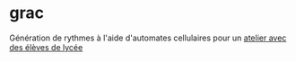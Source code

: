 # grac
Génération de rythmes à l'aide d'automates cellulaires pour un [atelier avec des élèves de lycée](https://www.athenor.com/les-ateliers-la-transmission-l-education-artistique-et-culturelle/les-projets-des-ateliers/ou-il-est-question-de-rythmes)
